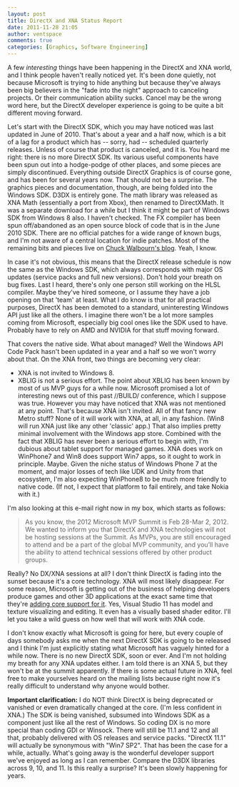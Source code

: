 ```yaml
---
layout: post
title: DirectX and XNA Status Report
date: 2011-11-28 21:05
author: ventspace
comments: true
categories: [Graphics, Software Engineering]
---
```

A few <i>interesting</i> things have been happening in the DirectX and XNA world, and I think people haven't really noticed yet. It's been done quietly, not because Microsoft is trying to hide anything but because they've always been big believers in the "fade into the night" approach to canceling projects. Or their communication ability sucks. Cancel may be the wrong word here, but the DirectX developer experience is going to be quite a bit different moving forward.

Let's start with the DirectX SDK, which you may have noticed was last updated in June of 2010. That's about a year and a half now, which is a bit of a lag for a product which has -- sorry, had -- scheduled quarterly releases. Unless of course that product is canceled, and it is. You heard me right: there is no more DirectX SDK. Its various useful components have been spun out into a hodge-podge of other places, and some pieces are simply discontinued. Everything outside DirectX Graphics is of course gone, and has been for several years now. That should not be a surprise. The graphics pieces and documentation, though, are being folded into the Windows SDK. D3DX is entirely gone. The math library was released as XNA Math (essentially a port from Xbox), then renamed to DirectXMath. It was a separate download for a while but I think it might be part of Windows SDK from Windows 8 also. I haven't checked. The FX compiler has been spun off/abandoned as an open source block of code that is in the June 2010 SDK. There are no official patches for a wide range of known bugs, and I'm not aware of a central location for indie patches. Most of the remaining bits and pieces live on <a href="http://blogs.msdn.com/b/chuckw/">Chuck Walbourn's blog</a>. Yeah, I know.

In case it's not obvious, this means that the DirectX release schedule is now the same as the Windows SDK, which always corresponds with major OS updates (service packs and full new versions). Don't hold your breath on bug fixes. Last I heard, there's only one person still working on the HLSL compiler. Maybe they've hired someone, or I assume they have a job opening on that 'team' at least. What I do know is that for all practical purposes, DirectX has been demoted to a standard, uninteresting Windows API just like all the others. I imagine there won't be a lot more samples coming from Microsoft, especially big cool ones like the SDK used to have. Probably have to rely on AMD and NVIDIA for that stuff moving forward.

That covers the native side. What about managed? Well the Windows API Code Pack hasn't been updated in a year and a half so we won't worry about that. On the XNA front, two things are becoming very clear:
* XNA is not invited to Windows 8.
* XBLIG is not a serious effort.
The point about XBLIG has been known by most of us MVP guys for a while now. Microsoft promised a lot of interesting news out of this past //BUILD/ conference, which I suppose was true. However you may have noticed that XNA was not mentioned at any point. That's because XNA isn't invited. All of that fancy new Metro stuff? None of it will work with XNA, at all, in any fashion. (Win8 will run XNA just like any other 'classic' app.) That also implies pretty minimal involvement with the Windows app store. Combined with the fact that XBLIG has never been a serious effort to begin with, I'm dubious about tablet support for managed games. XNA does work on WinPhone7 and Win8 does support Win7 apps, so it ought to work in principle. Maybe. Given the niche status of Windows Phone 7 at the moment, and major losses of tech like UDK and Unity from that ecosystem, I'm also expecting WinPhone8 to be much more friendly to native code. (If not, I expect that platform to fail entirely, and take Nokia with it.)

I'm also looking at this e-mail right now in my box, which starts as follows:
<blockquote>As you know, the 2012 Microsoft MVP Summit is Feb 28-Mar 2, 2012. We wanted to inform you that DirectX and XNA technologies will not be hosting sessions at the Summit. As MVPs, you are still encouraged to attend and be a part of the global MVP community, and you’ll have the ability to attend technical sessions offered by other product groups.</blockquote>
Really? No DX/XNA sessions at all? I don't think DirectX is fading into the sunset because it's a core technology. XNA will most likely disappear. For some reason, Microsoft is getting out of the business of helping developers produce games and other 3D applications at the exact same time that they're <a href="http://blogs.msdn.com/b/jasonz/archive/2011/09/14/announcing-visual-studio-11-developer-preview.aspx">adding core support for it</a>. Yes, Visual Studio 11 has model and texture visualizing and editing. It even has a visually based shader editor. I'll let you take a wild guess on how well that will work with XNA code.

I don't know exactly what Microsoft is going for here, but every couple of days somebody asks me when the next DirectX SDK is going to be released and I think I'm just explicitly stating what Microsoft has vaguely hinted for a while now. There is no new DirectX SDK, soon or ever. And I'm not holding my breath for any XNA updates either. I am told there is an XNA 5, but they won't be at the summit apparently. If there is some actual future in XNA, feel free to make yourselves heard on the mailing lists because right now it's really difficult to understand why anyone would bother.

<b>Important clarification:</b> I do NOT think DirectX is being deprecated or vanished or even dramatically changed at the core. (I'm less confident in XNA.) The SDK is being vanished, subsumed into Windows SDK as a component just like all the rest of Windows. So coding DX is no more special than coding GDI or Winsock. There will still be 11.1 and 12 and all that, probably delivered with OS releases and service packs. "DirectX 11.1" will actually be synonymous with "Win7 SP2". That has been the case for a while, actually. What's going away is the wonderful developer support we've enjoyed as long as I can remember. Compare the D3DX libraries across 9, 10, and 11. Is this really a surprise? It's been slowly happening for years.
